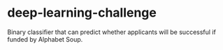 # deep-learning-challenge
 Binary classifier that can predict whether applicants will be successful if funded by Alphabet Soup.
